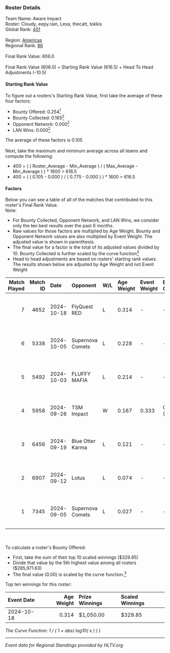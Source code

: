 ### Roster Details<br />
Team Name: Aware Impact<br />
Roster: Cloudy, eepy.rain, Lexa, thecatt, tokkis<br />
Global Rank: [401](../../standings_global_2025_02_28.md)<br />
<br />
Region: [Americas]( ../../standings_americas_2025_02_28.md)<br />
Regional Rank: [86]( ../../standings_americas_2025_02_28.md)<br />
<br />
Final Rank Value:  606.0<br />
<br />
Final Rank Value (606.0) = Starting Rank Value (616.5) + Head To Head Adjustments (-10.5)<br />

#### Starting Rank Value<br />
To figure out a rosters's Starting Rank Value, first take the average of these four factors:<br />
- Bounty Offered: 0.254[<sup>1</sup>](#table2)
- Bounty Collected: 0.165[<sup>2</sup>](#table1)
- Opponent Network: 0.000[<sup>2</sup>](#table1)
- LAN Wins: 0.000[<sup>2</sup>](#table1)

The average of these factors is 0.105<br />
<br />
Next, take the maximum and minimum average across all teams and compute the following:<br />
- 400 + ( ( Roster_Average - Min_Average ) / ( Max_Average - Min_Average ) ) * 1600 = 616.5
- 400 + ( ( 0.105 - 0.000 ) / ( 0.775 - 0.000 ) ) * 1600 = 616.5


#### Factors<br />
Below you can see a table of all of the matches that contributed to this roster's Final Rank Value.<br />
Note:<br />

- For Bounty Collected, Opponent Network, and LAN Wins, we consider only the ten best results over the past 6 months.
- Raw values for those factors are multiplied by Age Weight. Bounty and Opponent Network values are also multiplied by Event Weight. The adjusted value is shown in parenthesis.
- The final value for a factor is the total of its adjusted values divided by 10. Bounty Collected is further scaled by the curve function[<sup>3</sup>](#curveFunction)
- Head to head adjustments are based on rosters' starting rank values. The results shown below are adjusted by Age Weight and not Event Weight
<span id="table1"></span><br />


| Match Played | Match ID | Date       | Opponent         | W/L | Age Weight | Event Weight | Bounty Collected | Opponent Network | LAN Wins  | H2H Adj. | Roster                                   |
| -: | -: | :- | :- | :- | :- | :- | :- | :- | :- | -: | :- |
|            7 |     4652 | 2024-10-18 | FlyQuest RED     | L   | 0.314      | -            | -                | -                | -         |    -3.98 | Cloudy, eepy.rain, Lexa, thecatt, tokkis |
|            6 |     5338 | 2024-10-05 | Supernova Comets | L   | 0.228      | -            | -                | -                | -         |    -2.76 | Cloudy, eepy.rain, Lexa, MegaGeese, Zazu |
|            5 |     5492 | 2024-10-03 | FLUFFY MAFIA     | L   | 0.214      | -            | -                | -                | -         |    -3.09 | Cloudy, eepy.rain, Lexa, thecatt, tokkis |
|            4 |     5958 | 2024-09-26 | TSM Impact       | W   | 0.167      | 0.333        | 0.002 (0.000)    | 0.025 (0.001)    | 0 (0.000) |     2.78 | Cloudy, eepy.rain, Lexa, thecatt, tokkis |
|            3 |     6456 | 2024-09-19 | Blue Otter Karma | L   | 0.121      | -            | -                | -                | -         |    -1.90 | Cloudy, eepy.rain, Lexa, thecatt, tokkis |
|            2 |     6907 | 2024-09-12 | Lotus            | L   | 0.074      | -            | -                | -                | -         |    -1.18 | Cloudy, eepy.rain, Lexa, thecatt, tokkis |
|            1 |     7345 | 2024-09-05 | Supernova Comets | L   | 0.027      | -            | -                | -                | -         |    -0.34 | Cloudy, eepy.rain, Lexa, thecatt, tokkis |

<br />
<span id="table2"></span><br />
To calculate a roster's Bounty Offered:<br />

- First, take the sum of their top 10 scaled winnings ($329.85)
- Divide that value by the 5th highest value among all rosters ($285,971.63)
- The final value (0.00) is scaled by the curve function.[<sup>3</sup>](#curveFunction)

Top ten winnings for this roster:<br />

| Event Date | Age Weight | Prize Winnings | Scaled Winnings |
| :- | -: | :- | :- |
| 2024-10-18 |      0.314 | $1,050.00      | $329.85         |


<span id="curveFunction"></span>_The Curve Function: 1 / ( 1 + abs( log10( x ) ) )_<br />

---
_Event data for Regional Standings provided by HLTV.org_<br />
